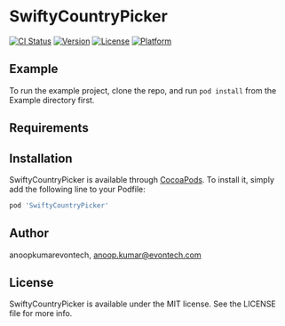 # SwiftyCountryPicker

[![CI Status](https://img.shields.io/travis/anoopkumarevontech/SwiftyCountryPicker.svg?style=flat)](https://travis-ci.org/anoopkumarevontech/SwiftyCountryPicker)
[![Version](https://img.shields.io/cocoapods/v/SwiftyCountryPicker.svg?style=flat)](https://cocoapods.org/pods/SwiftyCountryPicker)
[![License](https://img.shields.io/cocoapods/l/SwiftyCountryPicker.svg?style=flat)](https://cocoapods.org/pods/SwiftyCountryPicker)
[![Platform](https://img.shields.io/cocoapods/p/SwiftyCountryPicker.svg?style=flat)](https://cocoapods.org/pods/SwiftyCountryPicker)

## Example

To run the example project, clone the repo, and run `pod install` from the Example directory first.

## Requirements

## Installation

SwiftyCountryPicker is available through [CocoaPods](https://cocoapods.org). To install
it, simply add the following line to your Podfile:

```ruby
pod 'SwiftyCountryPicker'
```

## Author

anoopkumarevontech, anoop.kumar@evontech.com

## License

SwiftyCountryPicker is available under the MIT license. See the LICENSE file for more info.
